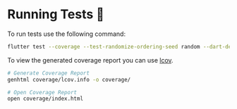 # Running Tests 🧪

To run tests use the following command:

```sh
flutter test --coverage --test-randomize-ordering-seed random --dart-define-from-file=dart_define.json
```

To view the generated coverage report you can use [lcov][lcov].

```sh
# Generate Coverage Report
genhtml coverage/lcov.info -o coverage/

# Open Coverage Report
open coverage/index.html
```

[lcov]: https://github.com/linux-test-project/lcov